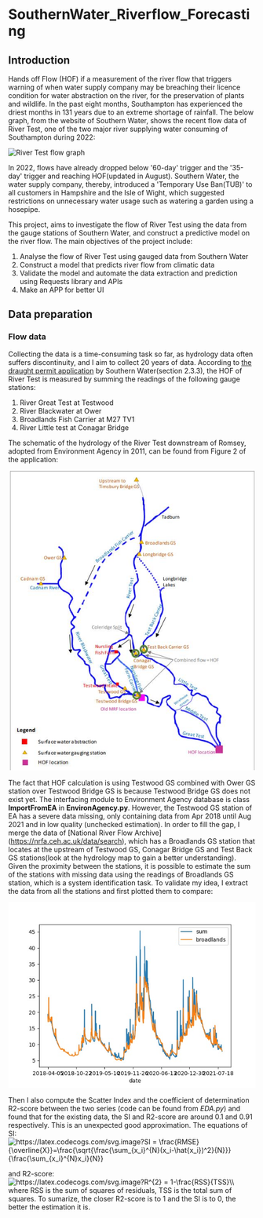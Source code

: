 # SouthernWater_Riverflow_Forecasting
## Introduction
Hands off Flow (HOF) if a measurement of the river flow that triggers warning of when water supply company may be breaching their licence condition for water abstraction on the river, 
for the preservation of plants and wildlife. In the past eight months, Southampton has experienced the driest months in 131 years due to an extreme shortage of rainfall. The below graph, from the website of Southern Water,
shows the recent flow data of River Test, one of the two major river supplying water consuming of Southampton during 2022: 

![River Test flow graph](https://www.southernwater.co.uk/media/7398/testriverflowmld.jpg)

In 2022, flows have already dropped below '60-day' trigger and the '35-day' trigger and reaching HOF(updated in August). Southern Water, the water supply company,
thereby, introduced a 'Temporary Use Ban(TUB)' to all customers in Hampshire and the Isle of Wight, which suggested restrictions on unnecessary water usage such as watering a garden using a hosepipe. 

This project, aims to investigate the flow of River Test using the data from the gauge stations of Southern Water, and construct a predictive model
on the river flow. The main objectives of the project include:
1. Analyse the flow of River Test using gauged data from Southern Water 
2. Construct a model that predicts river flow from climatic data
3. Validate the model and automate the data extraction and prediction using Requests library and APIs
4. Make an APP for better UI

## Data preparation
### Flow data
Collecting the data is a time-consuming task so far, as hydrology data often suffers discontinuity, and I aim to collect 20 years of data.
According to [the draught permit application](https://www.southernwater.co.uk/media/7278/11-description_of_the_proposal-1.pdf) by Southern Water(section 2.3.3), the HOF of River Test is measured by summing the readings of the following gauge stations: 
1. River Great Test at Testwood
2. River Blackwater at Ower
3. Broadlands Fish Carrier at M27 TV1
4. River Little test at Conagar Bridge

The schematic of the hydrology of the River Test downstream of Romsey, adopted from Environment Agency in 2011, can be found from Figure 2 of the application: 

![Hydrology map of River Test gauge stations](https://github.com/JZhou3083/SouthernWater_Riverflow_Forcasting/blob/main/plots/Hydrology%20map.jpg?raw=true)

The fact that HOF calculation is using Testwood GS combined with Ower GS station over Testwood Bridge GS is because Testwood Bridge GS does not exist yet. The interfacing module to Environment Agency 
database is class __ImportFromEA__ in __EnvironAgency.py__. However, the Testwood GS station of EA has a severe data missing, only containing data from Apr 2018 until Aug 2021 and in low quality (unchecked estimation). 
In order to fill the gap, I merge the data of [National River Flow Archive] (https://nrfa.ceh.ac.uk/data/search), which has a Broadlands GS station that locates at the upstream of Testwood GS, Conagar Bridge GS and Test Back GS stations(look at the hydrology map to gain a better understanding).
Given the proximity between the stations, it is possible to estimate the sum of the stations with missing data using the readings of Broadlands GS station, which is a system identification task. To validate my idea, I extract the data from all the stations and first plotted them to compare: 

![Broadlands Vs Sum](https://github.com/JZhou3083/SouthernWater_Riverflow_Forcasting/blob/main/plots/Broadlands%20Vs%20Sum_of_Three.jpeg?raw=true)

Then I also compute the Scatter Index and the coefficient of determination R2-score between the two series (code can be found from *EDA.py*) and found that for the existing data, the SI and R2-score are around 0.1 and 0.91 respectively. This is an unexpected good approximation. The equations of SI: 
<img src="https://latex.codecogs.com/svg.image?SI&space;=&space;\frac{RMSE}{\overline{X}}=\frac{\sqrt{\frac{\sum_{x_i}^{N}(x_i-\hat{x_i})^2}{N}}}{\frac{\sum_{x_i}^{N}x_i}{N}}" title="https://latex.codecogs.com/svg.image?SI = \frac{RMSE}{\overline{X}}=\frac{\sqrt{\frac{\sum_{x_i}^{N}(x_i-\hat{x_i})^2}{N}}}{\frac{\sum_{x_i}^{N}x_i}{N}}" />

and R2-score: 
<img src="https://latex.codecogs.com/svg.image?R^{2}&space;=&space;1-\frac{RSS}{TSS}\\&space;" title="https://latex.codecogs.com/svg.image?R^{2} = 1-\frac{RSS}{TSS}\\ " />
where RSS is the sum of squares of residuals, TSS is the total sum of squares. To sumarize, the closer R2-score is to 1 and the SI is to 0, the better the estimation it is. 



[//]: # (## Objectives)

[//]: # (The objective of the project are step-wise:)

[//]: # (1. Data collection and visualization. One of the biggest issue if the incomplete data of flow rate. I will first extract the flow data from [Environment Agency]&#40;https://environment.data.gov.uk/&#41;. Initial investigation on the flow will be conducted, followed by rainfall and temperature data collecting from external resource if neccessary&#40;[met office]&#40;https://www.metoffice.gov.uk/research/climate/maps-and-data/data/index&#41; etc.&#41;)

[//]: # (2. Data quality. Investigating further the data to check the given information. )

[//]: # (3. Data cleansing. )

[//]: # (4. Exploratory Data Analysis)

[//]: # (5. Feature Engineering )

[//]: # (6. Modelling)

[//]: # (7. Store the model and write up a script that $GET$ data from online and predict the flow rate on a daily basis. )

